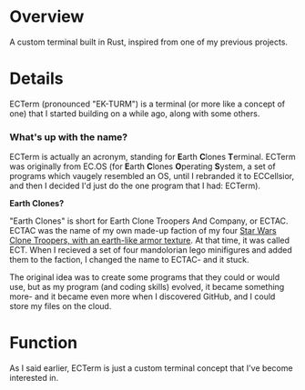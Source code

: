 # Overview
A custom terminal built in Rust, inspired from one of my previous projects.




# Details
ECTerm (pronounced "EK-TURM") is a terminal (or more like a concept of one) that I started building on a while ago, along with some others.

### What's up with the name?
ECTerm is actually an acronym, standing for **E**arth **C**lones **T**erminal. ECTerm was originally from EC.OS (for **E**arth **C**lones **O**perating **S**ystem, a set of programs which vaugely resembled an OS, until I rebranded it to ECCellsior, and then I decided I'd just do the one program that I had: ECTerm).

**Earth Clones?**

"Earth Clones" is short for Earth Clone Troopers And Company, or ECTAC. ECTAC was the name of my own made-up faction of my four [Star Wars Clone Troopers, with an earth-like armor texture](https://m.media-amazon.com/images/I/81DdRSzGMpL._AC_SL1300_.jpg). At that time, it was called ECT. When I recieved a set of four mandolorian lego minifigures and added them to the faction, I changed the name to ECTAC- and it stuck.

The original idea was to create some programs that they could or would use, but as my program (and coding skills) evolved, it became something more- and it became even more when I discovered GitHub, and I could store my files on the cloud.

# Function
As I said earlier, ECTerm is just a custom terminal concept that I've become interested in.
